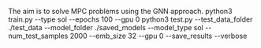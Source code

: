 The aim is to solve MPC problems using the GNN approach.
python3 train.py --type sol --epochs 100 --gpu 0
python3 test.py   --test_data_folder ./test_data   --model_folder ./saved_models   --model_type sol   --num_test_samples 2000   --emb_size 32   --gpu 0   --save_results   --verbose
